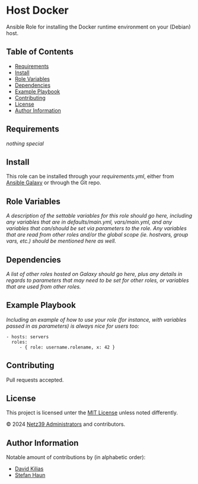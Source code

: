 # Host Docker

Ansible Role for installing the Docker runtime environment on your (Debian) host.

## Table of Contents

- [Requirements](#requirements)
- [Install](#install)
- [Role Variables](#role-variables)
- [Dependencies](#dependencies)
- [Example Playbook](#example-playbook)
- [Contributing](#contributing)
- [License](#license)
- [Author Information](#author-information)

## Requirements

*nothing special*

## Install

This role can be installed through your *requirements.yml*, either from
[Ansible Galaxy](https://galaxy.ansible.com/) or through the Git repo.

## Role Variables

*A description of the settable variables for this role should go here,
including any variables that are in defaults/main.yml, vars/main.yml,
and any variables that can/should be set via parameters to the role.
Any variables that are read from other roles and/or the global scope
(ie. hostvars, group vars, etc.) should be mentioned here as well.*

## Dependencies

*A list of other roles hosted on Galaxy should go here, plus any details
in regards to parameters that may need to be set for other roles, or
variables that are used from other roles.*

## Example Playbook

*Including an example of how to use your role (for instance, with
variables passed in as parameters) is always nice for users too:*

    - hosts: servers
      roles:
         - { role: username.rolename, x: 42 }

## Contributing

Pull requests accepted.

## License

This project is licensed unter the [MIT License](LICENSES/MIT.txt)
unless noted differently.

© 2024 [Netz39 Administrators](http://www.netz39.de/) and contributors.

## Author Information

Notable amount of contributions by (in alphabetic order):

- [David Kilias](mailto:dkdent@netz39.de)
- [Stefan Haun](mailto:tux@netz39.de)
